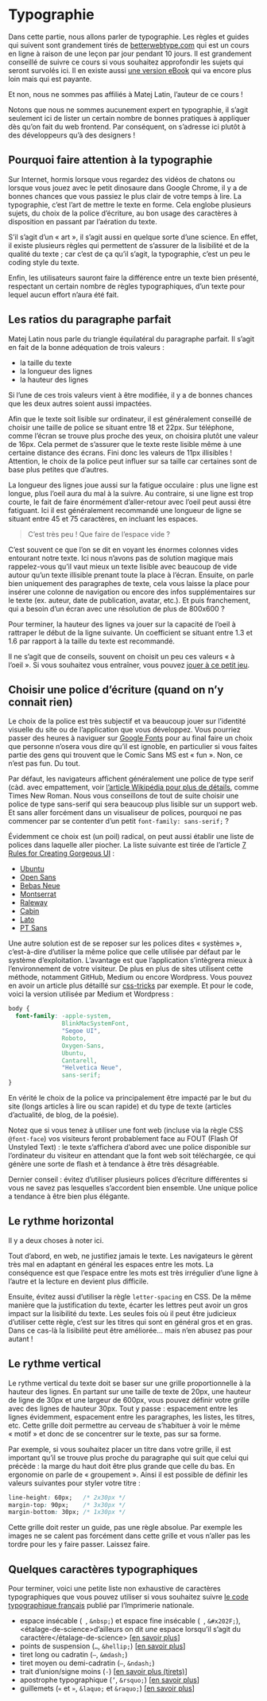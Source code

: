 # Typographie

Dans cette partie, nous allons parler de typographie. Les règles et guides qui
suivent sont grandement tirés de [betterwebtype.com](https://betterwebtype.com/)
qui est un cours en ligne à raison de une leçon par jour pendant 10 jours. Il est
grandement conseillé de suivre ce cours si vous souhaitez approfondir les
sujets qui seront survolés ici. Il en existe aussi [une version eBook](https://betterwebtype.com/web-typography-book)
qui va encore plus loin mais qui est payante.

Et non, nous ne sommes pas affiliés à Matej Latin, l’auteur de ce cours&nbsp;!

Notons que nous ne sommes aucunement expert en typographie, il s’agit seulement
ici de lister un certain nombre de bonnes pratiques à appliquer dès qu’on fait
du web frontend. Par conséquent, on s’adresse ici plutôt à des développeurs
qu’à des designers&nbsp;!

## Pourquoi faire attention à la typographie

Sur Internet, hormis lorsque vous regardez des vidéos de chatons ou lorsque
vous jouez avec le petit dinosaure dans Google Chrome, il y a de bonnes chances
que vous passiez le plus clair de votre temps à lire. La typographie, c’est
l’art de mettre le texte en forme. Cela englobe plusieurs sujets, du choix de
la police d’écriture, au bon usage des caractères à disposition en passant par
l’aération du texte.

S’il s’agit d’un «&nbsp;art&nbsp;», il s’agit aussi en quelque sorte d’une
science. En effet, il existe plusieurs règles qui permettent de s’assurer de la
lisibilité et de la qualité du texte&nbsp;; car c’est de ça qu’il s’agit, la
typographie, c’est un peu le coding style du texte.

Enfin, les utilisateurs sauront faire la différence entre un texte bien
présenté, respectant un certain nombre de règles typographiques, d’un texte
pour lequel aucun effort n’aura été fait.

## Les ratios du paragraphe parfait

Matej Latin nous parle du triangle équilatéral du paragraphe parfait. Il s’agit
en fait de la bonne adéquation de trois valeurs :

- la taille du texte
- la longueur des lignes
- la hauteur des lignes

Si l’une de ces trois valeurs vient à être modifiée, il y a de bonnes chances
que les deux autres soient aussi impactées.

Afin que le texte soit lisible sur ordinateur, il est généralement conseillé de
choisir une taille de police se situant entre 18 et 22px. Sur téléphone, comme
l’écran se trouve plus proche des yeux, on choisira plutôt une valeur de 16px.
Cela permet de s’assurer que le texte reste lisible même à une certaine
distance des écrans. Fini donc les valeurs de 11px illisibles&nbsp;!
Attention, le choix de la police peut influer sur sa taille car certaines sont
de base plus petites que d’autres.

La longueur des lignes joue aussi sur la fatigue occulaire&nbsp;: plus une
ligne est longue, plus l’oeil aura du mal à la suivre. Au contraire, si une
ligne est trop courte, le fait de faire énormément d’aller-retour avec l’oeil
peut aussi être fatiguant. Ici il est généralement recommandé une longueur de
ligne se situant entre 45 et 75 caractères, en incluant les espaces.

> C’est très peu&nbsp;! Que faire de l’espace vide&nbsp;?

C’est souvent ce que l’on se dit en voyant les énormes colonnes vides entourant
notre texte. Ici nous n’avons pas de solution magique mais rappelez-vous qu’il
vaut mieux un texte lisible avec beaucoup de vide autour qu’un texte illisible
prenant toute la place à l’écran. Ensuite, on parle bien uniquement des
paragraphes de texte, cela vous laisse la place pour insérer une colonne
de navigation ou encore des infos supplémentaires sur le texte (ex. auteur,
date de publication, avatar, etc.). Et puis franchement, qui a besoin d’un
écran avec une résolution de plus de 800x600&nbsp;?

Pour terminer, la hauteur des lignes va jouer sur la capacité de l’oeil à
rattraper le début de la ligne suivante. Un coefficient se situant entre 1.3 et
1.6 par rapport à la taille du texte est recommandé.

Il ne s’agit que de conseils, souvent on choisit un peu ces valeurs «&nbsp;à
l’oeil&nbsp;». Si vous souhaitez vous entraîner, vous pouvez [jouer à ce petit
jeu](https://betterwebtype.com/triangle).

## Choisir une police d’écriture (quand on n’y connait rien)

Le choix de la police est très subjectif et va beaucoup jouer sur l’identité
visuelle du site ou de l’application que vous développez. Vous pourriez passer
des heures à naviguer sur [Google Fonts](https://fonts.google.com/) pour au
final faire un choix que personne n’osera vous dire qu’il est ignoble, en
particulier si vous faites partie des gens qui trouvent que le Comic Sans MS
est «&nbsp;fun&nbsp;». Non, ce n’est pas fun. Du tout.

Par défaut, les navigateurs affichent généralement une police de type
serif (càd. avec empattement, voir [l’article Wikipédia pour plus de
détails](https://fr.wikipedia.org/wiki/Empattement_(typographie)), comme Times
New Roman. Nous vous conseillons de tout de suite choisir une police de type
sans-serif qui sera beaucoup plus lisible sur un support web. Et sans aller
forcément dans un visualiseur de polices, pourquoi ne pas commencer par se
contenter d’un petit `font-family: sans-serif;`&nbsp;?

Évidemment ce choix est (un poil) radical, on peut aussi établir une liste de
polices dans laquelle aller piocher. La liste suivante est tirée de l’article
[7 Rules for Creating Gorgeous UI](https://medium.com/@erikdkennedy/7-rules-for-creating-gorgeous-ui-part-1-559d4e805cda)&nbsp;:

- [Ubuntu](http://www.google.com/fonts/specimen/Ubuntu)
- [Open Sans](http://www.google.com/fonts/specimen/Open+Sans)
- [Bebas Neue](http://fontfabric.com/bebas-neue/)
- [Montserrat](http://www.google.com/fonts/specimen/Montserrat)
- [Raleway](http://www.google.com/fonts/specimen/Raleway)
- [Cabin](http://www.google.com/fonts/specimen/Cabin)
- [Lato](http://www.google.com/fonts/specimen/Lato)
- [PT Sans](http://www.google.com/fonts/specimen/PT+Sans)

Une autre solution est de se reposer sur les polices dites
«&nbsp;systèmes&nbsp;», c’est-à-dire d’utiliser la même police que celle
utilisée par défaut par le système d’exploitation. L’avantage est que
l’application s’intègrera mieux à l’environnement de votre visiteur. De plus en
plus de sites utilisent cette méthode, notamment GitHub, Medium ou encore
Wordpress. Vous pouvez en avoir un article plus détaillé sur [css-tricks](https://css-tricks.com/snippets/css/system-font-stack/)
par exemple. Et pour le code, voici la version utilisée par Medium et
Wordpress&nbsp;:

```css
body {
  font-family: -apple-system,
               BlinkMacSystemFont,
               "Segoe UI",
               Roboto,
               Oxygen-Sans,
               Ubuntu,
               Cantarell,
               "Helvetica Neue",
               sans-serif;
}
```

En vérité le choix de la police va principalement être impacté par le but du
site (longs articles à lire ou scan rapide) et du type de texte (articles
d’actualité, de blog, de la poésie).

Notez que si vous tenez à utiliser une font web (incluse via la règle CSS
`@font-face`) vos visiteurs feront probablement face au FOUT (Flash Of Unstyled
Text)&nbsp;: le texte s’affichera d’abord avec une police disponible sur
l’ordinateur du visiteur en attendant que la font web soit téléchargée, ce qui
génère une sorte de flash et à tendance à être très désagréable.

Dernier conseil&nbsp;: évitez d’utiliser plusieurs polices d’écriture
différentes si vous ne savez pas lesquelles s’accordent bien ensemble. Une
unique police a tendance à être bien plus élégante.

## Le rythme horizontal

Il y a deux choses à noter ici.

Tout d’abord, en web, ne justifiez jamais le texte. Les navigateurs le gèrent
très mal en adaptant en général les espaces entre les mots. La conséquence est
que l’espace entre les mots est très irrégulier d’une ligne à l’autre et la
lecture en devient plus difficile.

Ensuite, évitez aussi d’utiliser la règle `letter-spacing` en CSS. De la même
manière que la justification du texte, écarter les lettres peut avoir un gros
impact sur la lisibilité du texte. Les seules fois où il peut être judicieux
d’utiliser cette règle, c’est sur les titres qui sont en général gros et en
gras. Dans ce cas-là la lisibilité peut être améliorée… mais n’en abusez pas
pour autant&nbsp;!

## Le rythme vertical

Le rythme vertical du texte doit se baser sur une grille proportionnelle à la
hauteur des lignes. En partant sur une taille de texte de 20px, une hauteur de
ligne de 30px et une largeur de 600px, vous pouvez définir votre grille avec
des lignes de hauteur 30px. Tout y passe&nbsp;: espacement entre les lignes
évidemment, espacement entre les paragraphes, les listes, les titres, etc.
Cette grille doit permettre au cerveau de s’habituer à voir le même
«&nbsp;motif&nbsp;» et donc de se concentrer sur le texte, pas sur sa forme.

Par exemple, si vous souhaitez placer un titre dans votre grille, il est
important qu’il se trouve plus proche du paragraphe qui suit que celui qui
précède&nbsp;: la marge du haut doit être plus grande que celle du bas. En
ergonomie on parle de «&nbsp;groupement&nbsp;». Ainsi il est possible de
définir les valeurs suivantes pour styler votre titre&nbsp;:

```css
line-height: 60px;   /* 2x30px */
margin-top: 90px;    /* 3x30px */
margin-bottom: 30px; /* 1x30px */
```

Cette grille doit rester un guide, pas une règle absolue. Par exemple les
images ne se calent pas forcément dans cette grille et vous n’aller pas les
tordre pour les y faire passer. Laissez faire.

## Quelques caractères typographiques

Pour terminer, voici une petite liste non exhaustive de caractères
typographiques que vous pouvez utiliser si vous souhaitez suivre [le code
typographique français](https://fr.wikipedia.org/wiki/Lexique_des_r%C3%A8gles_typographiques_en_usage_%C3%A0_l%27Imprimerie_nationale)
publié par l’Imprimerie nationale.

- espace insécable (` `, `&nbsp;`) et espace fine insécable (` `, `&#x202F;`),
  <étalage-de-science>d’ailleurs on dit *une* espace lorsqu’il s’agit du caractère</étalage-de-science>
  [[en savoir plus](https://fr.wikipedia.org/wiki/Espace_ins%C3%A9cable)]
- points de suspension (`…`, `&hellip;`) [[en savoir plus](https://fr.wikipedia.org/wiki/Points_de_suspension)]
- tiret long ou cadratin (`—`, `&mdash;`)
- tiret moyen ou demi-cadratin (`–`, `&ndash;`)
- trait d’union/signe moins (`-`) [[en savoir plus (tirets)](https://fr.wikipedia.org/wiki/Tiret)]
- apostrophe typographique (`’`, `&rsquo;`) [[en savoir plus](https://fr.wikipedia.org/wiki/Apostrophe_(typographie))]
- guillemets (`«` et `»`, `&laquo;` et `&raquo;`) [[en savoir plus](https://fr.wikipedia.org/wiki/Guillemet)]
